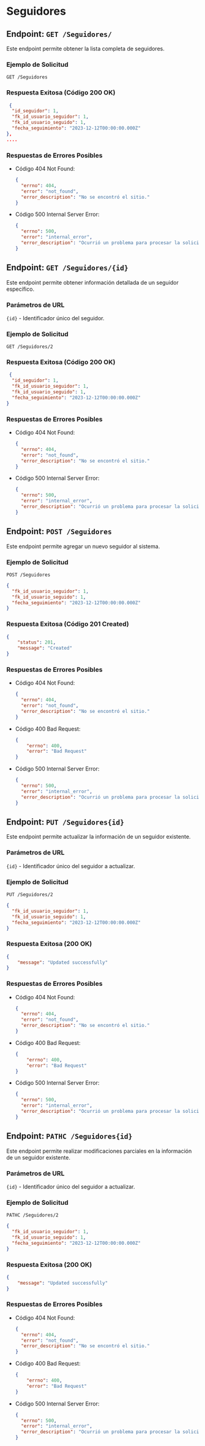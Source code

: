 # Seguidores

## Endpoint: `GET /Seguidores/`

Este endpoint permite obtener la lista completa de seguidores.
### Ejemplo de Solicitud
```http
GET /Seguidores
```

### Respuesta Exitosa (Código 200 OK)
```json
 {
  "id_seguidor": 1,
  "fk_id_usuario_seguidor": 1,
  "fk_id_usuario_seguido": 1,
  "fecha_seguimiento": "2023-12-12T00:00:00.000Z"
},
....
```

### Respuestas de Errores Posibles
- Código 404 Not Found:

  ```json
  {
    "errno": 404,
    "error": "not_found",
    "error_description": "No se encontró el sitio."
  }
  ```

- Código 500 Internal Server Error:
  ```json
  {
    "errno": 500,
    "error": "internal_error",
    "error_description": "Ocurrió un problema para procesar la solicitud"
  }
  ``` 

## Endpoint: `GET /Seguidores/{id}`

Este endpoint permite obtener información detallada de un seguidor específico.
### Parámetros de URL
`{id}` - Identificador único del seguidor.
### Ejemplo de Solicitud
```http
GET /Seguidores/2
```

### Respuesta Exitosa (Código 200 OK)
```json
 {
  "id_seguidor": 1,
  "fk_id_usuario_seguidor": 1,
  "fk_id_usuario_seguido": 1,
  "fecha_seguimiento": "2023-12-12T00:00:00.000Z"
}
```

### Respuestas de Errores Posibles
- Código 404 Not Found:

  ```json
  {
    "errno": 404,
    "error": "not_found",
    "error_description": "No se encontró el sitio."
  }
  ```

- Código 500 Internal Server Error:
  ```json
  {
    "errno": 500,
    "error": "internal_error",
    "error_description": "Ocurrió un problema para procesar la solicitud"
  }
  ``` 
## Endpoint: `POST /Seguidores`

Este endpoint permite agregar un nuevo seguidor al sistema.

### Ejemplo de Solicitud
```http
POST /Seguidores
```
```json
{
  "fk_id_usuario_seguidor": 1,
  "fk_id_usuario_seguido": 1,
  "fecha_seguimiento": "2023-12-12T00:00:00.000Z"
}
```

### Respuesta Exitosa (Código 201 Created)
```json
{
    "status": 201,
    "message": "Created"
}
```

### Respuestas de Errores Posibles
- Código 404 Not Found:

  ```json
  {
    "errno": 404,
    "error": "not_found",
    "error_description": "No se encontró el sitio."
  }
- Código 400 Bad Request:

  ```json
  {
      "errno": 400,
      "error": "Bad Request"
  }
  ```

- Código 500 Internal Server Error:
  ```json
  {
    "errno": 500,
    "error": "internal_error",
    "error_description": "Ocurrió un problema para procesar la solicitud"
  }
  ``` 
## Endpoint: `PUT /Seguidores{id}`

Este endpoint permite actualizar la información de un seguidor existente.
### Parámetros de URL
`{id}` - Identificador único del seguidor a actualizar.

### Ejemplo de Solicitud
```http
PUT /Seguidores/2
```
```json
{
  "fk_id_usuario_seguidor": 1,
  "fk_id_usuario_seguido": 1,
  "fecha_seguimiento": "2023-12-12T00:00:00.000Z"
}
```

### Respuesta Exitosa (200 OK)
```json
{
    "message": "Updated successfully"
}
```

### Respuestas de Errores Posibles
- Código 404 Not Found:

  ```json
  {
    "errno": 404,
    "error": "not_found",
    "error_description": "No se encontró el sitio."
  }
- Código 400 Bad Request:

  ```json
  {
      "errno": 400,
      "error": "Bad Request"
  }
  ```

- Código 500 Internal Server Error:
  ```json
  {
    "errno": 500,
    "error": "internal_error",
    "error_description": "Ocurrió un problema para procesar la solicitud"
  }
  ``` 
## Endpoint: `PATHC /Seguidores{id}`

Este endpoint permite realizar modificaciones parciales en la información de un seguidor existente.
### Parámetros de URL
`{id}`  - Identificador único del seguidor a actualizar.

### Ejemplo de Solicitud
```http
PATHC /Seguidores/2
```
```json
{
  "fk_id_usuario_seguidor": 1,
  "fk_id_usuario_seguido": 1,
  "fecha_seguimiento": "2023-12-12T00:00:00.000Z"
}
```

### Respuesta Exitosa (200 OK)
```json
{
    "message": "Updated successfully"
}
```

### Respuestas de Errores Posibles
- Código 404 Not Found:

  ```json
  {
    "errno": 404,
    "error": "not_found",
    "error_description": "No se encontró el sitio."
  }
- Código 400 Bad Request:

  ```json
  {
      "errno": 400,
      "error": "Bad Request"
  }
  ```

- Código 500 Internal Server Error:
  ```json
  {
    "errno": 500,
    "error": "internal_error",
    "error_description": "Ocurrió un problema para procesar la solicitud"
  }
  ``` 
